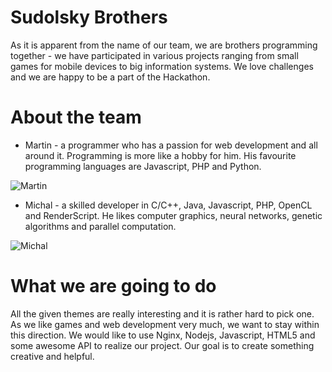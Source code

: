 # Sudolsky Brothers

As it is apparent from the name of our team, we are brothers programming together - we have participated in various projects
ranging from small games for mobile devices to big information systems. We love challenges and we are happy to be a part of the Hackathon.


# About the team

* Martin - a programmer who has a passion for web development and all around it. Programming is more like a hobby for him.
His favourite programming languages are Javascript, PHP and Python.

![Martin](https://avatars3.githubusercontent.com/u/1812855?v=3&s=200 "Martin")


* Michal - a skilled developer in C/C++, Java, Javascript, PHP, OpenCL and RenderScript. He likes computer graphics,
neural networks, genetic algorithms and parallel computation.

![Michal](https://graph.facebook.com/sudolsky/picture?width=200&height=200 "Michal")


# What we are going to do

All the given themes are really interesting and it is rather hard to pick one. As we like games and web development very much,
we want to stay within this direction. We would like to use Nginx, Nodejs, Javascript, HTML5 and some awesome API to realize our project.
Our goal is to create something creative and helpful.